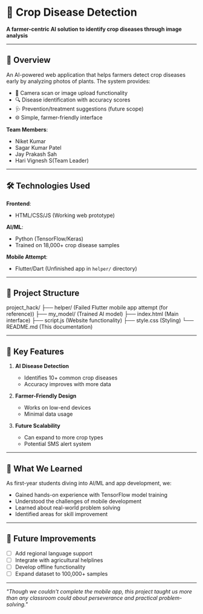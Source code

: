 # 🌱 Crop Disease Detection

**A farmer-centric AI solution to identify crop diseases through image analysis**  

---

## 🚀 Overview
An AI-powered web application that helps farmers detect crop diseases early by analyzing photos of plants. The system provides:
- 📸 Camera scan or image upload functionality
- 🔍 Disease identification with accuracy scores
- 🩺 Prevention/treatment suggestions (future scope)
- 🌐 Simple, farmer-friendly interface

**Team Members**:  
- Niket Kumar 
- Sagar Kumar Patel
- Jay Prakash Sah
- Hari Vignesh S(Team Leader)

---

## 🛠️ Technologies Used
**Frontend**:  
- HTML/CSS/JS (Working web prototype)  

**AI/ML**:  
- Python (TensorFlow/Keras)  
- Trained on 18,000+ crop disease samples  

**Mobile Attempt**:  
- Flutter/Dart (Unfinished app in `helper/` directory)  

---

## 📂 Project Structure
project_hack/
├── helper/ (Failed Flutter mobile app attempt (for reference))
├── my_model/ (Trained AI model)
├── index.html (Main interface)
├── script.js (Website functionality)
├── style.css (Styling)
└── README.md  (This documentation)

---

## 🌟 Key Features
1. **AI Disease Detection**  
   - Identifies 10+ common crop diseases
   - Accuracy improves with more data

2. **Farmer-Friendly Design**  
   - Works on low-end devices
   - Minimal data usage

3. **Future Scalability**  
   - Can expand to more crop types
   - Potential SMS alert system

---

## 🧠 What We Learned
As first-year students diving into AI/ML and app development, we:
- Gained hands-on experience with TensorFlow model training
- Understood the challenges of mobile development
- Learned about real-world problem solving
- Identified areas for skill improvement

---

## 🔮 Future Improvements
- [ ] Add regional language support
- [ ] Integrate with agricultural helplines
- [ ] Develop offline functionality
- [ ] Expand dataset to 100,000+ samples

---

*"Though we couldn't complete the mobile app, this project taught us more than any classroom could about perseverance and practical problem-solving."*
